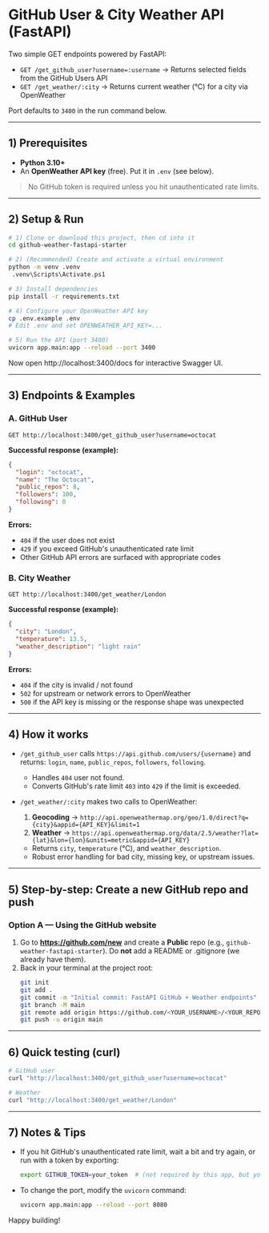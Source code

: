 
# GitHub User & City Weather API (FastAPI)

Two simple GET endpoints powered by FastAPI:

- `GET /get_github_user?username=:username` → Returns selected fields from the GitHub Users API
- `GET /get_weather/:city` → Returns current weather (°C) for a city via OpenWeather

Port defaults to `3400` in the run command below.

---

## 1) Prerequisites

- **Python 3.10+**
- An **OpenWeather API key** (free). Put it in `.env` (see below).

> No GitHub token is required unless you hit unauthenticated rate limits.

---

## 2) Setup & Run

```bash
# 1) Clone or download this project, then cd into it
cd github-weather-fastapi-starter

# 2) (Recommended) Create and activate a virtual environment
python -m venv .venv
 .venv\Scripts\Activate.ps1

# 3) Install dependencies
pip install -r requirements.txt

# 4) Configure your OpenWeather API key
cp .env.example .env
# Edit .env and set OPENWEATHER_API_KEY=...

# 5) Run the API (port 3400)
uvicorn app.main:app --reload --port 3400
```

Now open http://localhost:3400/docs for interactive Swagger UI.

---

## 3) Endpoints & Examples

### A. GitHub User

```
GET http://localhost:3400/get_github_user?username=octocat
```

**Successful response (example):**
```json
{
  "login": "octocat",
  "name": "The Octocat",
  "public_repos": 8,
  "followers": 100,
  "following": 0
}
```

**Errors:**
- `404` if the user does not exist
- `429` if you exceed GitHub's unauthenticated rate limit
- Other GitHub API errors are surfaced with appropriate codes

### B. City Weather

```
GET http://localhost:3400/get_weather/London
```

**Successful response (example):**
```json
{
  "city": "London",
  "temperature": 13.5,
  "weather_description": "light rain"
}
```

**Errors:**
- `404` if the city is invalid / not found
- `502` for upstream or network errors to OpenWeather
- `500` if the API key is missing or the response shape was unexpected

---

## 4) How it works

- `/get_github_user` calls `https://api.github.com/users/{username}` and returns:
  `login`, `name`, `public_repos`, `followers`, `following`.
  - Handles `404` user not found.
  - Converts GitHub's rate limit `403` into `429` if the limit is exceeded.

- `/get_weather/:city` makes two calls to OpenWeather:
  1) **Geocoding** → `http://api.openweathermap.org/geo/1.0/direct?q={city}&appid={API_KEY}&limit=1`
  2) **Weather** → `https://api.openweathermap.org/data/2.5/weather?lat={lat}&lon={lon}&units=metric&appid={API_KEY}`
  - Returns `city`, `temperature` (°C), and `weather_description`.
  - Robust error handling for bad city, missing key, or upstream issues.

---

## 5) Step-by-step: Create a new GitHub repo and push

### Option A — Using the GitHub website
1. Go to **https://github.com/new** and create a **Public** repo (e.g., `github-weather-fastapi-starter`). Do **not** add a README or .gitignore (we already have them).
2. Back in your terminal at the project root:
   ```bash
   git init
   git add .
   git commit -m "Initial commit: FastAPI GitHub + Weather endpoints"
   git branch -M main
   git remote add origin https://github.com/<YOUR_USERNAME>/<YOUR_REPO>.git
   git push -u origin main
   ```

---

## 6) Quick testing (curl)

```bash
# GitHub user
curl "http://localhost:3400/get_github_user?username=octocat"

# Weather
curl "http://localhost:3400/get_weather/London"
```

---

## 7) Notes & Tips

- If you hit GitHub's unauthenticated rate limit, wait a bit and try again, or run with a token by exporting:
  ```bash
  export GITHUB_TOKEN=your_token  # (not required by this app, but you could add auth headers yourself)
  ```
- To change the port, modify the `uvicorn` command:
  ```bash
  uvicorn app.main:app --reload --port 8080
  ```

Happy building!
